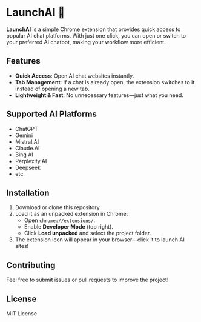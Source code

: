 # LaunchAI 🚀  

**LaunchAI** is a simple Chrome extension that provides quick access to popular AI chat platforms. With just one click, you can open or switch to your preferred AI chatbot, making your workflow more efficient.  

## Features  
- **Quick Access**: Open AI chat websites instantly.  
- **Tab Management**: If a chat is already open, the extension switches to it instead of opening a new tab.  
- **Lightweight & Fast**: No unnecessary features—just what you need.  

## Supported AI Platforms  
- ChatGPT  
- Gemini  
- Mistral.AI  
- Claude.AI  
- Bing AI  
- Perplexity.AI  
- Deepseek  
- etc.

## Installation  
1. Download or clone this repository.  
2. Load it as an unpacked extension in Chrome:  
   - Open `chrome://extensions/`.  
   - Enable **Developer Mode** (top right).  
   - Click **Load unpacked** and select the project folder.  
3. The extension icon will appear in your browser—click it to launch AI sites!  

## Contributing  
Feel free to submit issues or pull requests to improve the project!  

## License  
MIT License  
